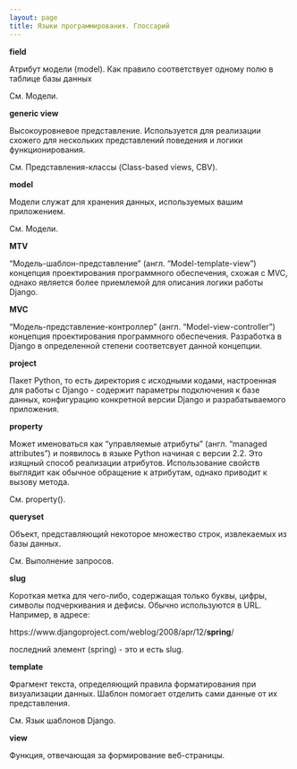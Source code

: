 ```yaml
---
layout: page
title: Языки программирования. Глоссарий
---
```


<p><strong>field</strong></p>
<p>Атрибут модели (model). Как правило соответствует одному полю в таблице базы данных</p>
<p>См. Модели.</p>
<p><strong>generic view</strong></p>
<p>Высокоуровневое представление. Используется для реализации схожего для нескольких представлений поведения и логики
	функционирования.</p>
<p>См. Представления-классы (Class-based views, CBV).</p>
<p><strong>model</strong></p>
<p>Модели служат для хранения данных, используемых вашим приложением.</p>
<p>См. Модели.</p>
<p><strong>MTV</strong></p>
<p>“Модель-шаблон-представление” (англ. “Model-template-view”) концепция проектирования программного обеспечения, схожая
	с MVC, однако является более приемлемой для описания логики работы Django.</p>
<p><strong>MVC</strong></p>
<p>“Модель-представление-контроллер” (англ. “Model-view-controller”) концепция проектирования программного обеспечения.
	Разработка в Django в определенной степени соответсвует данной концепции.</p>
<p><strong>project</strong></p>
<p>Пакет Python, то есть директория с исходными кодами, настроенная для работы с Django - содержит параметры подключения
	к базе данных, конфигурацию конкретной версии Django и разрабатываемого приложения.</p>
<p><strong>property</strong></p>
<p>Может именоваться как “управляемые атрибуты” (англ. “managed attributes”) и появилось в языке Python начиная с версии
	2.2. Это изящный способ реализации атрибутов. Использование свойств выглядит как обычное обращение к атрибутам,
	однако приводит к вызову метода.</p>
<p>См. property().</p>
<p><strong>queryset</strong></p>
<p>Объект, представляющий некоторое множество строк, извлекаемых из базы данных.</p>
<p>См. Выполнение запросов.</p>
<p><strong>slug</strong></p>
<p>Короткая метка для чего-либо, содержащая только буквы, цифры, символы подчеркивания и дефисы. Обычно используются в
	URL. Например, в адресе:</p>
<p>https://www.djangoproject.com/weblog/2008/apr/12/<strong>spring</strong>/</p>
<p>последний элемент (spring) - это и есть slug.</p>
<p><strong>template</strong></p>
<p>Фрагмент текста, определяющий правила форматирования при визуализации данных. Шаблон помогает отделить сами данные от
	их представления.</p>
<p>См. Язык шаблонов Django.</p>
<p><strong>view</strong></p>
<p>Функция, отвечающая за формирование веб-страницы.</p>
